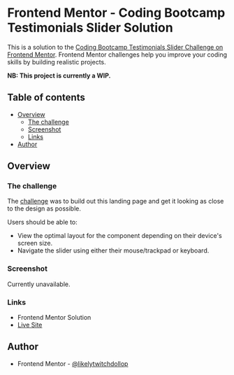 # Frontend Mentor - Coding Bootcamp Testimonials Slider Solution

This is a solution to the [Coding Bootcamp Testimonials Slider Challenge on Frontend Mentor](https://www.frontendmentor.io/challenges/coding-bootcamp-testimonials-slider-4FNyLA8JL). Frontend Mentor challenges help you improve your coding skills by building realistic projects. 

**NB: This project is currently a WIP.**

## Table of contents

- [Overview](#overview)
  - [The challenge](#the-challenge)
  - [Screenshot](#screenshot)
  - [Links](#links)
- [Author](#author)

## Overview

### The challenge

The [challenge](https://www.frontendmentor.io/challenges/profile-card-component-cfArpWshJ) was to build out this landing page and get it looking as close to the design as possible.

Users should be able to:

- View the optimal layout for the component depending on their device's screen size.
- Navigate the slider using either their mouse/trackpad or keyboard.

### Screenshot

Currently unavailable.

### Links

- Frontend Mentor Solution
- [Live Site](https://frontend-mentor-newbie-projects.github.io/05-coding-bootcamp-testimonials-slider/)

## Author

- Frontend Mentor - [@likelytwitchdollop](https://www.frontendmentor.io/profile/likelytwitchdollop)